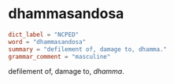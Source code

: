 # dhammasandosa

``` toml
dict_label = "NCPED"
word = "dhammasandosa"
summary = "defilement of, damage to, dhamma."
grammar_comment = "masculine"
```

defilement of, damage to, *dhamma*.

